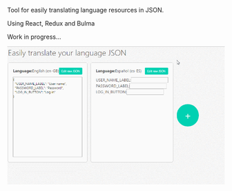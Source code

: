 
Tool for easily translating language resources in JSON.

Using React, Redux and Bulma

Work in progress...

![alt text](./img/et1.gif)